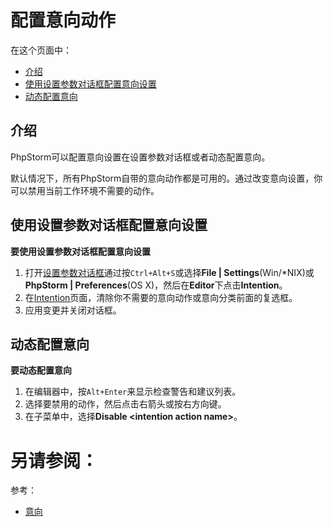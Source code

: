 # 配置意向动作


在这个页面中：

* [介绍](#介绍)
* [使用设置参数对话框配置意向设置](#使用设置参数对话框配置意向设置)
* [动态配置意向](#动态配置意向)


## <span id='介绍'>介绍</span>

PhpStorm可以配置意向设置在设置参数对话框或者动态配置意向。

默认情况下，所有PhpStorm自带的意向动作都是可用的。通过改变意向设置，你可以禁用当前工作环境不需要的动作。


## <span id='使用设置参数对话框配置意向设置'>使用设置参数对话框配置意向设置</span>

**要使用设置参数对话框配置意向设置**

1. 打开[设置参数对话框](/参考/设置参数对话框/README.md)通过按`Ctrl+Alt+S`或选择**File | Settings**(Win/\*NIX)或**PhpStorm | Preferences**(OS X)，然后在**Editor**下点击**Intention**。
2. 在[Intention](/参考/设置参数对话框/编辑器/意向.md)页面，清除你不需要的意向动作或意向分类前面的复选框。
3. 应用变更并关闭对话框。


## <span id='动态配置意向'>动态配置意向</span>

**要动态配置意向**

1. 在编辑器中，按`Alt+Enter`来显示检查警告和建议列表。
2. 选择要禁用的动作，然后点击右箭头或按右方向键。
3. 在子菜单中，选择**Disable \<intention action name\>**。



# 另请参阅：

参考：

* [意向](/参考/设置参数对话框/编辑器/意向.md)